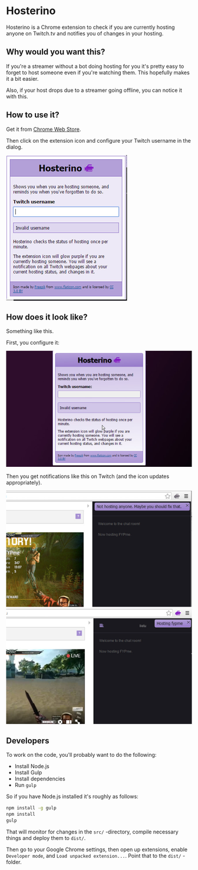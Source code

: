 # Hosterino

Hosterino is a Chrome extension to check if you are currently hosting anyone on Twitch.tv and notifies you of changes in your hosting.


## Why would you want this?

If you're a streamer without a bot doing hosting for you it's pretty easy to forget
to host someone even if you're watching them. This hopefully makes it a bit easier.

Also, if your host drops due to a streamer going offline, you can notice it with this.


## How to use it?

Get it from [Chrome Web Store](https://chrome.google.com/webstore/detail/hosterino/ameldpdckeebekhhifcgadeklklhoecb).

Then click on the extension icon and configure your Twitch username in the dialog.
 
![Settings Screenshot](settings.jpg?raw=true)


## How does it look like?

Something like this.

First, you configure it:

![Extension Screenshot 1](extension_screenshot.jpg?raw=true)

Then you get notifications like this on Twitch (and the icon updates appropriately).

![Extension Screenshot 3](extension_screenshot3.jpg?raw=true)
![Extension Screenshot 2](extension_screenshot2.jpg?raw=true)


## Developers

To work on the code, you'll probably want to do the following:
 - Install Node.js
 - Install Gulp
 - Install dependencies
 - Run `gulp`

So if you have Node.js installed it's roughly as follows:

```bash
npm install -g gulp
npm install
gulp
```

That will monitor for changes in the `src/` -directory, compile necessary things and deploy them to `dist/`.

Then go to your Google Chrome settings, then open up extensions, enable `Developer mode`, and `Load unpacked extension...`. Point that to the `dist/` -folder.

